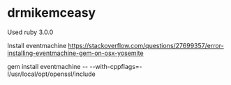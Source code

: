 # drmikemceasy

Used ruby 3.0.0

Install eventmachine 
https://stackoverflow.com/questions/27699357/error-installing-eventmachine-gem-on-osx-yosemite

gem install eventmachine -- --with-cppflags=-I/usr/local/opt/openssl/include
